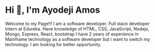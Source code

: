 # Hi 👋, I'm Ayodeji Amos


Welcome to my Page!!! I am a software developer. Full stack developer Intern at Edureka. Have knowledge of HTML, CSS, JavaScript, Nodejs, Mongo, Express, React, bootstrap
I have 2 years of experience in Mainframe technology as a software developer but i want to switch my technology. I am looking for better opportunity.
